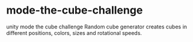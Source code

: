 # mode-the-cube-challenge
 unity mode the cube challenge
 Random cube generator creates cubes in different positions, colors, sizes and rotational speeds.
